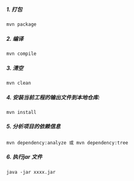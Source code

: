 ##### 1.  打包

`mvn package`

##### 2. 编译

`mvn compile`

##### 3. 清空

`mvn clean`

##### 4. 安装当前工程的输出文件到本地仓库:

`mvn install`

##### 5. 分析项目的依赖信息
`mvn dependency:analyze 或 mvn dependency:tree`

##### 6. 执行jar 文件

`java -jar xxxx.jar`





